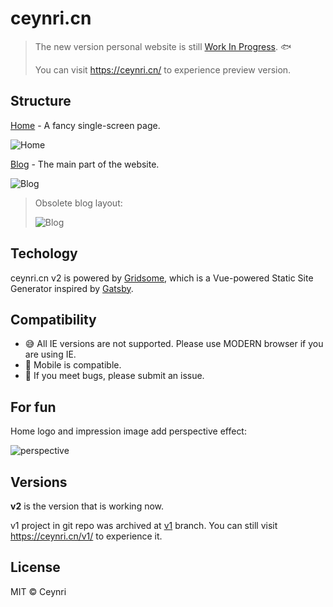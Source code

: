 # ceynri.cn

> The new version personal website is still [Work In Progress](https://github.com/ceynri/ceynri.cn/milestone/1). 🐟
>
> You can visit <https://ceynri.cn/> to experience preview version.

## Structure

[Home](https://ceynri.cn/) - A fancy single-screen page.

![Home](https://cdn.jsdelivr.net/gh/ceynri/assets@main/images/1622554363449-Home.png)

[Blog](https://ceynri.cn/blog/) - The main part of the website.

![Blog](https://cdn.jsdelivr.net/gh/ceynri/assets@main/images/1622554746577-new-blog.png)

> Obsolete blog layout:
>
> ![Blog](https://cdn.jsdelivr.net/gh/ceynri/assets@main/images/1622554384746-Blog.png)

## Techology

ceynri.cn v2 is powered by [Gridsome](https://gridsome.org), which is a Vue-powered Static Site Generator inspired by [Gatsby](https://www.gatsbyjs.com/).

## Compatibility

- 😅 All IE versions are not supported. Please use MODERN browser if you are using IE.
- 📱 Mobile is compatible.
- 🙏 If you meet bugs, please submit an issue.

## For fun

Home logo and impression image add perspective effect:

![perspective](https://cdn.jsdelivr.net/gh/ceynri/assets@main/images/1622554395766-perspective.gif)

## Versions

**v2** is the version that is working now.

v1 project in git repo was archived at [v1](https://github.com/ceynri/ceynri.cn/tree/v1) branch. You can still visit <https://ceynri.cn/v1/> to experience it.

## License

MIT © Ceynri
